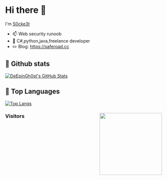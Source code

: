# Hi there 👋

I'm [S0cke3t](https://saferoad.cc)
  * 📫 Web security runoob
  * 🌱 C#,python,java,freelance developer
  * ✏️ Blog: https://saferoad.cc

## 🔭 Github stats

[![DeEpinGh0st's GitHub Stats](https://github-readme-stats.vercel.app/api?username=DeEpinGh0st&show_icons=true&hide_title=false&theme=tokyonight)](https://github.com/DeEpinGh0st)

## 🔱 Top Languages

[![Top Langs](https://github-readme-stats.vercel.app/api/top-langs/?username=DeEpinGh0st&hide=css,html&layout=compact)](https://github-readme-stats.vercel.app/api/top-langs/?username=DeEpinGh0st&hide=css,html&layout=compact)

### Visitors <img align='right' src="https://profile-counter.glitch.me/DeEpinGh0st/count.svg" width="200">
